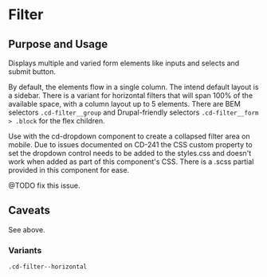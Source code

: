 # Filter

## Purpose and Usage
Displays multiple and varied form elements like inputs and selects and submit button.

By default, the elements flow in a single column. The intend default layout is a sidebar.
There is a variant for horizontal filters that will span 100% of the available space, with a column layout up to 5
elements.
There are BEM selectors `.cd-filter__group` and Drupal-friendly selectors `.cd-filter__form > .block` for the flex
children.

Use with the cd-dropdown component to create a collapsed filter area on mobile.
Due to issues documented on CD-241 the CSS custom property to set the dropdown control needs to be added to the
styles.css and doesn't work when added as part of this component's CSS.
There is a .scss partial provided in this component for ease.

@TODO fix this issue.

## Caveats

See above.

### Variants

```
.cd-filter--horizontal

```

